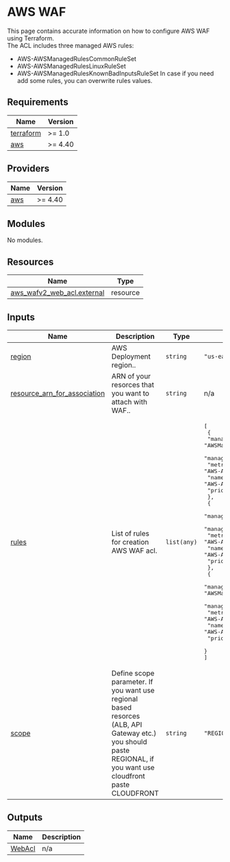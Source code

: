 # AWS WAF
This page contains accurate information on how to configure AWS WAF using Terraform. <br>
The ACL includes three managed AWS rules:
- AWS-AWSManagedRulesCommonRuleSet
- AWS-AWSManagedRulesLinuxRuleSet
- AWS-AWSManagedRulesKnownBadInputsRuleSet
In case if you need add some rules, you can overwrite rules values.
## Requirements

| Name | Version |
|------|---------|
| <a name="requirement_terraform"></a> [terraform](#requirement\_terraform) | >= 1.0 |
| <a name="requirement_aws"></a> [aws](#requirement\_aws) | >= 4.40 |

## Providers

| Name | Version |
|------|---------|
| <a name="provider_aws"></a> [aws](#provider\_aws) | >= 4.40 |

## Modules

No modules.

## Resources

| Name | Type |
|------|------|
| [aws_wafv2_web_acl.external](https://registry.terraform.io/providers/hashicorp/aws/latest/docs/resources/wafv2_web_acl) | resource |

## Inputs

| Name | Description | Type | Default | Required |
|------|-------------|------|---------|:--------:|
| <a name="input_region"></a> [region](#input\_region) | AWS Deployment region.. | `string` | `"us-east-1"` | no |
| <a name="input_resource_arn_for_association"></a> [resource\_arn\_for\_association](#input\_resource\_arn\_for\_association) | ARN of your resorces that you want to attach with WAF.. | `string` | n/a | yes |
| <a name="input_rules"></a> [rules](#input\_rules) | List of rules for creation AWS WAF acl. | `list(any)` | <pre>[<br>  {<br>    "managed_rule_group_statement_name": "AWSManagedRulesCommonRuleSet",<br>    "managed_rule_group_statement_vendor_name": "AWS",<br>    "metric_name": "AWS-AWSManagedRulesCommonRuleSet",<br>    "name": "AWS-AWSManagedRulesCommonRuleSet",<br>    "priority": 1<br>  },<br>  {<br>    "managed_rule_group_statement_name": "AWSManagedRulesLinuxRuleSet",<br>    "managed_rule_group_statement_vendor_name": "AWS",<br>    "metric_name": "AWS-AWSManagedRulesLinuxRuleSet",<br>    "name": "AWS-AWSManagedRulesLinuxRuleSet",<br>    "priority": 2<br>  },<br>  {<br>    "managed_rule_group_statement_name": "AWSManagedRulesKnownBadInputsRuleSet",<br>    "managed_rule_group_statement_vendor_name": "AWS",<br>    "metric_name": "AWS-AWSManagedRulesKnownBadInputsRuleSet",<br>    "name": "AWS-AWSManagedRulesKnownBadInputsRuleSet",<br>    "priority": 3<br>  }<br>]</pre> | no |
| <a name="input_scope"></a> [scope](#input\_scope) | Define scope parameter. If you want use regional based resorces (ALB, API Gateway etc.) you should paste REGIONAL, if you want use cloudfront paste CLOUDFRONT | `string` | `"REGIONAL"` | no |

## Outputs

| Name | Description |
|------|-------------|
| <a name="output_WebAcl"></a> [WebAcl](#output\_WebAcl) | n/a |
